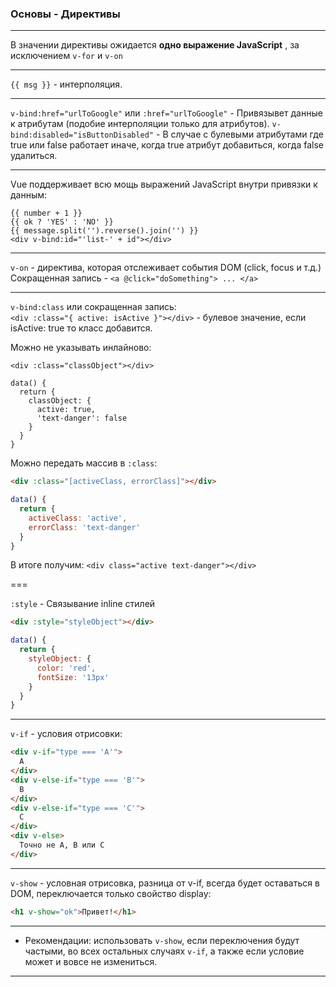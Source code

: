 ### Основы - Директивы
---

В значении директивы ожидается **одно выражение JavaScript** , за исключением `v-for` и `v-on`

---

`{{ msg }}` - интерполяция.

---

`v-bind:href="urlToGoogle"` или `:href="urlToGoogle"` - Привязывет данные к атрибутам (подобие интерполяции только для атрибутов).
`v-bind:disabled="isButtonDisabled"` - В случае с булевыми атрибутами где true или false работает иначе, когда true атрибут добавиться, когда false  удалиться.

----

Vue поддерживает всю мощь выражений JavaScript внутри привязки к данным:
```
{{ number + 1 }}
{{ ok ? 'YES' : 'NO' }}
{{ message.split('').reverse().join('') }}
<div v-bind:id="'list-' + id"></div>
```

---

`v-on` - директива, которая отслеживает события DOM (click, focus и т.д.)
Сокращенная запись - `<a @click="doSomething"> ... </a>`

----

`v-bind:class` 
или сокращенная запись:  
`<div :class="{ active: isActive }"></div>` - булевое значение, если isActive: true то класс добавится.

Можно не указывать инлайново:
``` vue
<div :class="classObject"></div>

data() {
  return {
    classObject: {
      active: true,
      'text-danger': false
    }
  }
}
```

Можно передать массив в `:class`:
``` html
<div :class="[activeClass, errorClass]"></div>
```
``` js
data() {
  return {
    activeClass: 'active',
    errorClass: 'text-danger'
  }
}
```
В итоге получим: `<div class="active text-danger"></div>`

===

`:style` - Связывание inline стилей 

``` html
<div :style="styleObject"></div>
```
``` js
data() {
  return {
    styleObject: {
      color: 'red',
      fontSize: '13px'
    }
  }
}
```

---

`v-if` - условия отрисовки:
``` html
<div v-if="type === 'A'">
  A
</div>
<div v-else-if="type === 'B'">
  B
</div>
<div v-else-if="type === 'C'">
  C
</div>
<div v-else>
  Точно не A, B или C
</div>
```

---

`v-show` - условная отрисовка, разница от v-if, всегда будет оставаться в DOM, переключается только свойство display: 
``` html
<h1 v-show="ok">Привет!</h1>
```

---

* Рекомендации: использовать `v-show`, если переключения будут частыми,  во всех остальных случаях `v-if`, а также если условие может и вовсе не измениться.

---


